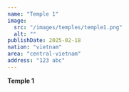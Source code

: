 ```yaml
---
name: "Temple 1"
image:
  src: "/images/temples/temple1.png"
  alt: ""
publishDate: 2025-02-18
nation: "vietnam"
area: "central-vietnam"
address: "123 abc"
---
```


**Temple 1** 
